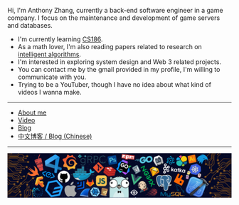 Hi, I'm Anthony Zhang, currently a back-end software engineer in a game company. I focus on the maintenance and development of game servers and databases.

- I'm currently learning [CS186](https://cs186.gitbook.io/project/).
- As a math lover, I'm also reading papers related to research on [intelligent algorithms](https://www.sciencedirect.com/journal/information-sciences).
- I'm interested in exploring system design and Web 3 related projects.
- You can contact me by the gmail provided in my profile, I'm willing to communicate with you.
- Trying to be a YouTuber, though I have no idea about what kind of videos I wanna make.

---

* [About me](https://twitter.com/AnthonyZhang)
* [Video](https://www.youtube.com/channel/UCB4VBe11nIUNxk84MGpasUg)
* [Blog](https://twitter.com/AnthonyZhang)
* [中文博客 / Blog (Chinese)](https://github.com/AnthonyWannaCoding/Blog)

---

![](./img/header_.png)
